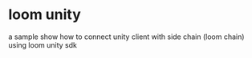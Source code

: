 # loom unity
a sample show how to connect unity client with side chain (loom chain) using loom unity sdk
